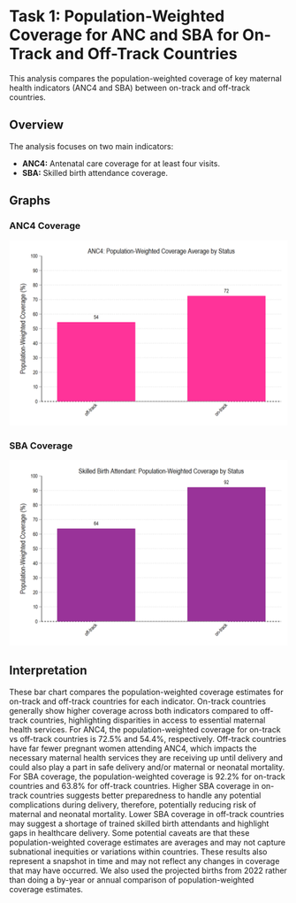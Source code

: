 
# Task 1: Population-Weighted Coverage for ANC and SBA for On-Track and Off-Track Countries

This analysis compares the population-weighted coverage of key maternal health indicators (ANC4 and SBA) between on-track and off-track countries.

## Overview

The analysis focuses on two main indicators:
- **ANC4:** Antenatal care coverage for at least four visits.
- **SBA:** Skilled birth attendance coverage.

## Graphs

### ANC4 Coverage
![ANC4 Population-Weighted Coverage](013_outputs/anc4.png)

### SBA Coverage
![SBA Population-Weighted Coverage](013_outputs/sba.png)

## Interpretation

These bar chart compares the population-weighted coverage estimates for on-track and off-track countries for each indicator. On-track countries generally show higher coverage across both indicators compared to off-track countries, highlighting disparities in access to essential maternal health services. For ANC4, the population-weighted coverage for on-track vs off-track countries is 72.5% and 54.4%, respectively. Off-track countries have far fewer pregnant women attending ANC4, which impacts the necessary maternal health services they are receiving up until delivery and could also play a part in safe delivery and/or maternal or neonatal mortality. For SBA coverage, the population-weighted coverage is 92.2% for on-track countries and 63.8% for off-track countries. Higher SBA coverage in on-track countries suggests better preparedness to handle any potential complications during delivery, therefore, potentially reducing risk of maternal and neonatal mortality. Lower SBA coverage in off-track countries may suggest a shortage of trained skilled birth attendants and highlight gaps in healthcare delivery. Some potential caveats are that these population-weighted coverage estimates are averages and may not capture subnational inequities or variations within countries. These results also represent a snapshot in time and may not reflect any changes in coverage that may have occurred. We also used the projected births from 2022 rather than doing a by-year or annual comparison of population-weighted coverage estimates.

